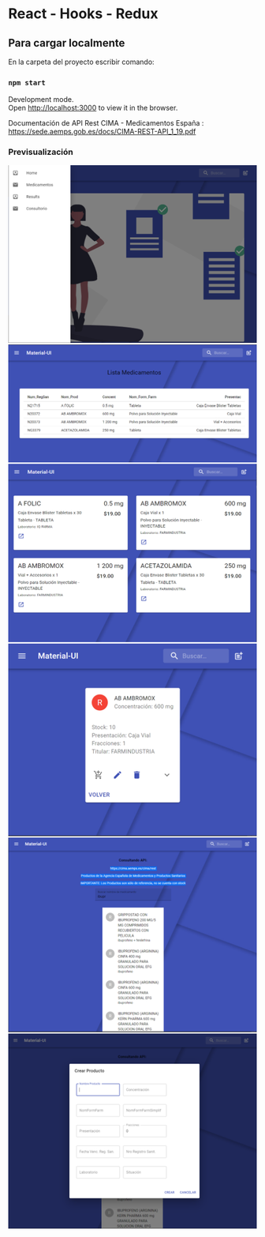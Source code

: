 # React - Hooks - Redux

## Para cargar localmente

En la carpeta del proyecto escribir comando:

### `npm start`

Development mode.\
Open [http://localhost:3000](http://localhost:3000) to view it in the browser.

Documentación de API Rest CIMA - Medicamentos España : https://sede.aemps.gob.es/docs/CIMA-REST-API_1_19.pdf

### Previsualización 
![Screenshot](./screenshots/1.png)
![Screenshot](./screenshots/2.png)
![Screenshot](./screenshots/3.png)
![Screenshot](./screenshots/4.png)
![Screenshot](./screenshots/5.png)
![Screenshot](./screenshots/6.png)
